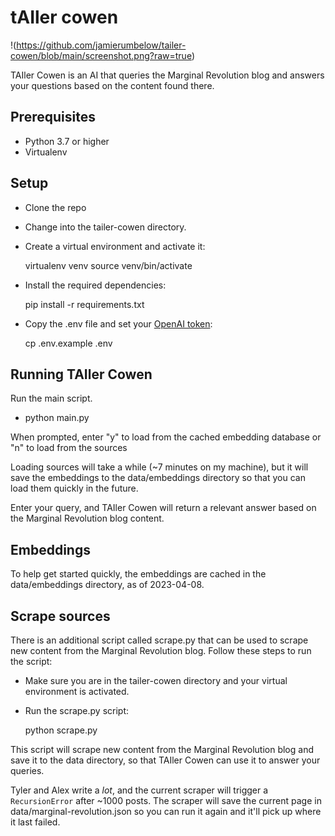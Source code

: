 # tAIler cowen

!(https://github.com/jamierumbelow/tailer-cowen/blob/main/screenshot.png?raw=true)

TAIler Cowen is an AI that queries the Marginal Revolution blog and answers your questions based on the content found there.

## Prerequisites

- Python 3.7 or higher
- Virtualenv

## Setup

- Clone the repo
- Change into the tailer-cowen directory.
- Create a virtual environment and activate it:

  virtualenv venv
  source venv/bin/activate

- Install the required dependencies:

  pip install -r requirements.txt

- Copy the .env file and set your [OpenAI token](https://platform.openai.com/account/api-keys):

  cp .env.example .env

## Running TAIler Cowen

Run the main script.

- python main.py

When prompted, enter "y" to load from the cached embedding database or "n" to load from the sources

Loading sources will take a while (~7 minutes on my machine), but it will save the embeddings to the data/embeddings directory so that you can load them quickly in the future.

Enter your query, and TAIler Cowen will return a relevant answer based on the Marginal Revolution blog content.

## Embeddings

To help get started quickly, the embeddings are cached in the data/embeddings directory, as of 2023-04-08.

## Scrape sources

There is an additional script called scrape.py that can be used to scrape new content from the Marginal Revolution blog. Follow these steps to run the script:

- Make sure you are in the tailer-cowen directory and your virtual environment is activated.
- Run the scrape.py script:

  python scrape.py

This script will scrape new content from the Marginal Revolution blog and save it to the data directory, so that TAIler Cowen can use it to answer your queries.

Tyler and Alex write a _lot_, and the current scraper will trigger a `RecursionError` after ~1000 posts. The scraper will save the current page in data/marginal-revolution.json so you can run it again and it'll pick up where it last failed.
